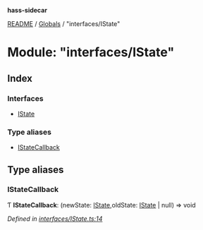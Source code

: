 **hass-sidecar**

[README](../README.md) / [Globals](../globals.md) / "interfaces/IState"

# Module: "interfaces/IState"

## Index

### Interfaces

* [IState](../interfaces/_interfaces_istate_.istate.md)

### Type aliases

* [IStateCallback](_interfaces_istate_.md#istatecallback)

## Type aliases

### IStateCallback

Ƭ  **IStateCallback**: (newState: [IState](../interfaces/_interfaces_istate_.istate.md),oldState: [IState](../interfaces/_interfaces_istate_.istate.md) \| null) => void

*Defined in [interfaces/IState.ts:14](https://github.com/danitetus/hass-sidecar/blob/d952827/src/interfaces/IState.ts#L14)*
